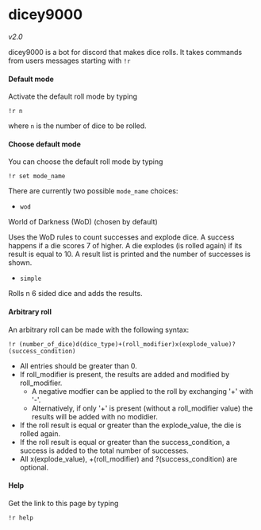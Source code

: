 # dicey9000

*v2.0*

dicey9000 is a bot for discord that makes dice rolls.
It takes commands from users messages starting with `!r`

#### Default mode

Activate the default roll mode by typing

  `!r n`

where `n` is the number of dice to be rolled.

#### Choose default mode

You can choose the default roll mode by typing

  `!r set mode_name`

There are currently two possible `mode_name` choices:

- `wod`

World of Darkness (WoD) (chosen by default)

Uses the WoD rules to count successes and explode dice. A success
happens if a die scores 7 of higher. A die explodes (is rolled again)
if its result is equal to 10. A result list is printed and the number
of successes is shown.

- `simple`

Rolls n 6 sided dice and adds the results.

#### Arbitrary roll

An arbitrary roll can be made with the following syntax:

  `!r (number_of_dice)d(dice_type)+(roll_modifier)x(explode_value)?(success_condition)`

  * All entries should be greater than 0.
  * If roll_modifier is present, the results are added and modified
    by roll_modifier.
    - A negative modfier can be applied to the roll by exchanging '+' with '-'.
    - Alternatively, if only '+' is present (without a roll_modifier value)
      the results will be added with no modidier.
  * If the roll result is equal or greater than the explode_value, the
    die is rolled again.
  * If the roll result is equal or greater than the success_condition, a
    success is added to the total number of successes.
  * All x(explode_value), +(roll_modifier) and ?(success_condition)
    are optional.

#### Help

Get the link to this page by typing

  `!r help`